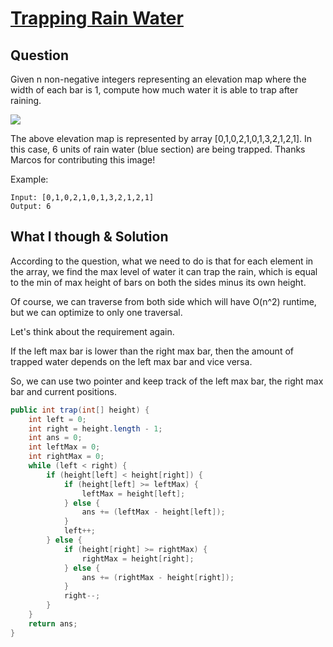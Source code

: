 # [Trapping Rain Water](https://leetcode.com/problems/trapping-rain-water/)

## Question 

Given n non-negative integers representing an elevation map where the width of each bar is 1, compute how much water it is able to trap after raining.

![](https://assets.leetcode.com/uploads/2018/10/22/rainwatertrap.png)

The above elevation map is represented by array [0,1,0,2,1,0,1,3,2,1,2,1]. In this case, 6 units of rain water (blue section) are being trapped. Thanks Marcos for contributing this image!

Example:

```text
Input: [0,1,0,2,1,0,1,3,2,1,2,1]
Output: 6
```

## What I though & Solution

According to the question, what we need to do is that for each element in the array, we find the max level of water it can trap the rain, which is equal to the min of max height of bars on both the sides minus its own height.

Of course, we can traverse from both side which will have O(n^2) runtime, but we can optimize to only one traversal.

Let's think about the requirement again.

If the left max bar is lower than the right max bar, then the amount of trapped water depends on the left max bar and vice versa.

So, we can use two pointer and keep track of the left max bar, the right max bar and current positions.

```java
public int trap(int[] height) {
    int left = 0;
    int right = height.length - 1;
    int ans = 0;
    int leftMax = 0;
    int rightMax = 0;
    while (left < right) {
        if (height[left] < height[right]) {
            if (height[left] >= leftMax) {
                leftMax = height[left];
            } else {
                ans += (leftMax - height[left]);
            }
            left++;
        } else {
            if (height[right] >= rightMax) {
                rightMax = height[right];    
            } else {
                ans += (rightMax - height[right]);  
            } 
            right--;
        }
    }
    return ans;
}
```